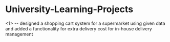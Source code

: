 # University-Learning-Projects

<1> -- designed a shopping cart system for a supermarket using given data and added a functionality for extra delivery cost for in-house delivery management 
